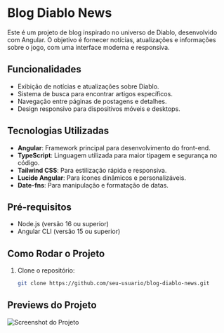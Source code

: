 # Blog Diablo News

Este é um projeto de blog inspirado no universo de Diablo, desenvolvido com Angular. O objetivo é fornecer notícias, atualizações e informações sobre o jogo, com uma interface moderna e responsiva.

## Funcionalidades

- Exibição de notícias e atualizações sobre Diablo.
- Sistema de busca para encontrar artigos específicos.
- Navegação entre páginas de postagens e detalhes.
- Design responsivo para dispositivos móveis e desktops.

## Tecnologias Utilizadas

- **Angular**: Framework principal para desenvolvimento do front-end.
- **TypeScript**: Linguagem utilizada para maior tipagem e segurança no código.
- **Tailwind CSS**: Para estilização rápida e responsiva.
- **Lucide Angular**: Para ícones dinâmicos e personalizáveis.
- **Date-fns**: Para manipulação e formatação de datas.

## Pré-requisitos

- Node.js (versão 16 ou superior)
- Angular CLI (versão 15 ou superior)

## Como Rodar o Projeto

1. Clone o repositório:
   ```bash
   git clone https://github.com/seu-usuario/blog-diablo-news.git
   ```

## Previews do Projeto

![Screenshot do Projeto](https://via.placeholder.com/800x400.png?text=Adicione+uma+imagem+do+projeto+aqui)
